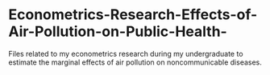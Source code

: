 # Econometrics-Research-Effects-of-Air-Pollution-on-Public-Health-
Files related to my econometrics research during my undergraduate to estimate the marginal effects of air pollution on noncommunicable diseases. 
